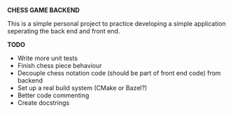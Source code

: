 **CHESS GAME BACKEND**

This is a simple personal project to practice developing a simple application seperating the back end and front end.

**TODO**
- Write more unit tests
- Finish chess piece behaviour
- Decouple chess notation code (should be part of front end code) from backend  
- Set up a real build system (CMake or Bazel?)
- Better code commenting
- Create docstrings